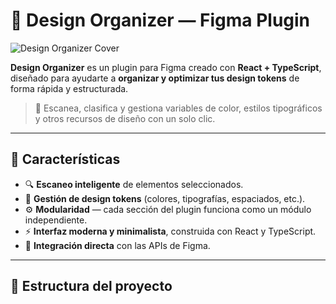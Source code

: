 # 🧩 Design Organizer — Figma Plugin

![Design Organizer Cover](https://user-images.githubusercontent.com/16322616/62862692-46b5f600-bd0f-11e9-93b0-75955d1de8f3.png)

**Design Organizer** es un plugin para Figma creado con **React + TypeScript**, diseñado para ayudarte a **organizar y optimizar tus design tokens** de forma rápida y estructurada.

> 🎨 Escanea, clasifica y gestiona variables de color, estilos tipográficos y otros recursos de diseño con un solo clic.

---

## 🚀 Características

- 🔍 **Escaneo inteligente** de elementos seleccionados.  
- 🎨 **Gestión de design tokens** (colores, tipografías, espaciados, etc.).  
- ⚙️ **Modularidad** — cada sección del plugin funciona como un módulo independiente.  
- ⚡ **Interfaz moderna y minimalista**, construida con React y TypeScript.  
- 💾 **Integración directa** con las APIs de Figma.  

---

## 🧱 Estructura del proyecto

